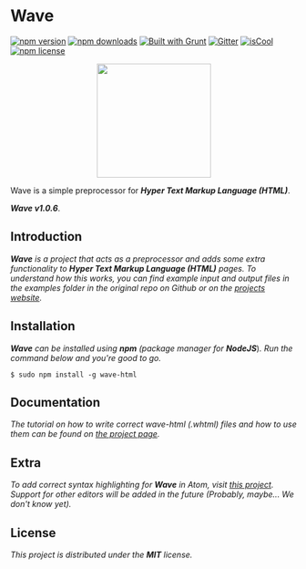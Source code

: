 # Wave

[![npm version](https://badge.fury.io/js/wave-html.svg)](https://www.npmjs.com/package/wave-html)
[![npm downloads](https://img.shields.io/npm/dm/wave-html.svg)](https://www.npmjs.com/package/wave-html)
[![Built with Grunt](https://img.shields.io/badge/Built%20with-Grunt-orange.svg)](http://gruntjs.com/)
[![Gitter](https://img.shields.io/badge/Gitter-Join%20Chat%20→-1DCE73.svg)](https://gitter.im/Jense5/Wave?utm_source=badge&utm_medium=badge&utm_campaign=pr-badge)
[![isCool](https://img.shields.io/badge/FANCY-YES-red.svg)](https://www.npmjs.com/package/wave-html)
[![npm license](https://img.shields.io/npm/l/wave-html.svg)](https://github.com/Jense5/Wave/blob/master/LICENSE.md)

<p align="center"><img src="http://i.imgur.com/J7qioAo.png" height="200" /></p>

Wave is a simple preprocessor for ***Hyper Text Markup Language (HTML)***.

***Wave v1.0.6***.

## Introduction

***Wave*** *is a project that acts as a preprocessor and adds some extra functionality to* ***Hyper Text Markup Language (HTML)*** *pages.
To understand how this works, you can find example input and output files in the examples folder in the original repo on Github or on the [projects website](http://jense5.github.io/Wave).*

## Installation

***Wave*** *can be installed using* ***npm*** *(package manager for* ***NodeJS***)*. Run the command below and you're good to go.*

`$ sudo npm install -g wave-html`

## Documentation
*The tutorial on how to write correct wave-html (.whtml) files and how to use them can be found on [the project page](http://jense5.github.io/Wave).*

## Extra
*To add correct syntax highlighting for* ***Wave*** *in Atom, visit [this project](https://github.com/N1ghtly/language-wave). Support for other editors will be added in the future (Probably, maybe... We don't know yet).*

## License

*This project is distributed under the* ***MIT*** *license.*
